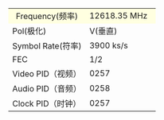 <table>
<tr style="background:lightyellow;text-align:center">
	<td>Frequency(频率)</td>
	<td>12618.35 MHz   </td>
</tr>
<tr>
	<td>Pol(极化)</td>
	<td>V(垂直)</td>
</tr>
<tr>
	<td>Symbol Rate(符率)</td>
	<td>3900 ks/s</td>
</tr>
<tr>
	<td>FEC</td>
	<td>1/2</td>
</tr>
<tr>
	<td>Video PID（视频）</td>
	<td>0257</td>
</tr>
<tr>
	<td>Audio PID（音频）</td>
	<td>0258</td>
</tr>
<tr>
	<td>Clock PID（时钟）</td>
	<td>0257</td>
</tr>
</table>
